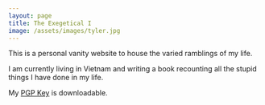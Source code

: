 ```yaml
---
layout: page
title: The Exegetical I
image: /assets/images/tyler.jpg
---
```


This is a personal vanity website to house the varied ramblings of my life. 

I am currently living in Vietnam and writing a book recounting all the stupid things I have done in my life. 

My [PGP Key](/alogia.public.asc) is downloadable. 
